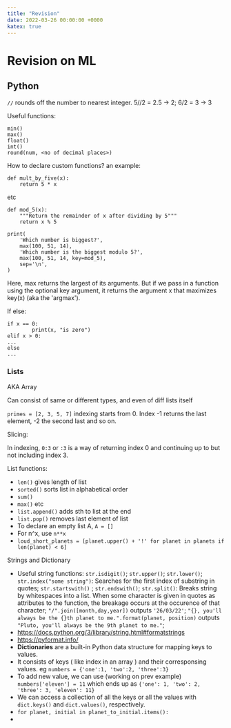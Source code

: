 ```yaml
---
title: "Revision"
date: 2022-03-26 00:00:00 +0000
katex: true
---
```

# Revision on ML

## Python


` // ` rounds off the number to nearest integer. 5//2 = 2.5 -> 2; 6/2 = 3 ->  3

Useful functions: 
```
min()
max()
float()
int()
round(num, <no of decimal places>)

```
How to declare custom functions? 
an example:
```
def mult_by_five(x):
    return 5 * x
```
etc

```
def mod_5(x):
    """Return the remainder of x after dividing by 5"""
    return x % 5

print(
    'Which number is biggest?',
    max(100, 51, 14),
    'Which number is the biggest modulo 5?',
    max(100, 51, 14, key=mod_5),
    sep='\n',
)
```
Here, max returns the largest of its arguments. But if we pass in a function using the optional key argument, it returns the argument x that maximizes key(x) (aka the 'argmax').



If else:

```
if x == 0:
        print(x, "is zero")
elif x > 0:
...
else
...
```


### Lists

AKA Array

Can consist of same or different types, and even of diff lists itself

`primes = [2, 3, 5, 7]`
indexing starts from 0.
Index -1 returns the last element, -2 the second last and so on.

Slicing:

In indexing, 
`0:3` or `:3` is a way of returning  index 0 and continuing up to but not including index 3.

List functions:

- `len()` gives length of list
- `sorted()` sorts list in alphabetical order
- `sum()`
- `max()` etc
- `list.append()` adds sth to list at the end
- `list.pop()` removes last element of list
- To declare an empty list A, `A = []`
- For n^x, use `n**x`
- `loud_short_planets = [planet.upper() + '!' for planet in planets if len(planet) < 6]`

Strings and Dictionary

- Useful string functions: `str.isdigit()`; `str.upper()`; `str.lower()`; `str.index("some string")`: Searches for the first index of substring in quotes; `str.startswith()` ; `str.endswith()`; `str.split()`: Breaks string by whitespaces into a list. When some character is given in quotes as attributes to the function, the breakage occurs at the occurence of that character; `"/".join([month,day,year])` outputs `'26/03/22'`; `"{}, you'll always be the {}th planet to me.".format(planet, position)` outputs `"Pluto, you'll always be the 9th planet to me."`;
- https://docs.python.org/3/library/string.html#formatstrings
- https://pyformat.info/
- **Dictionaries** are a built-in Python data structure for mapping keys to values.
- It consists of keys ( like index in an array ) and their corresponsing values. eg `numbers = {'one':1, 'two':2, 'three':3}`
- To add new value, we can use (working on prev example) `numbers['eleven'] = 11` which ends up as `{'one': 1, 'two': 2, 'three': 3, 'eleven': 11}`
- We can access a collection of all the keys or all the values with `dict.keys()` and `dict.values()`, respectively.
- `for planet, initial in planet_to_initial.items():`
- 


